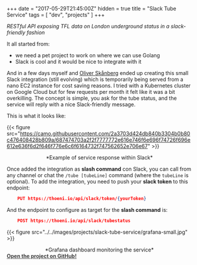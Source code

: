 +++
date = "2017-05-29T21:45:00Z"
hidden = true
title = "Slack Tube Service"
tags = [ "dev", "projects" ]
+++

*RESTful API exposing TFL data on London underground status in a slack-friendly fashion*

It all started from:

- we need a pet project to work on where we can use Golang
- Slack is cool and it would be nice to integrate with it

And in a few days myself and [Oliver Skånberg](https://twitter.com/oskanberg) ended up creating this small Slack integration (still evolving) which is temporarily being served from a nano EC2 instance for cost saving reasons. I tried with a Kubernetes cluster on Google Cloud but for few requests per month it felt like it was a bit overkilling.
The concept is simple, you ask for the tube status, and the service will reply with a nice Slack-friendly message.

This is what it looks like:

{{< figure src="https://camo.githubusercontent.com/2a3703d424db840b3304b0b80c476408428b809a/687474703a2f2f7777772e616e746f6e696f74726f696e612e636f6d2f646f776e6c6f6164732f747562652e706e67" >}}
<center>*Example of service response within Slack*</center>

Once added the integration as **slash command** con Slack, you can call from any channel or chat the `/tube [tubeLine]` command (where the `tubeLine` is optional).
To add the integration, you need to push your **slack token** to this endpoint:
```json
    PUT https://thoeni.io/api/slack/token/{yourToken}
```

And the endpoint to configure as target for the **slash command** is:
```json
    POST https://thoeni.io/api/slack/tubestatus
```

{{< figure src="../../images/projects/slack-tube-service/grafana-small.jpg" >}}
<center>*Grafana dashboard monitoring the service*</center>

<a href="https://github.com/thoeni/slack-tube-service" title="Slack Tube Service Github" style="color: #404040;">
  <span class="fa-stack fa-lg">
    <i class="fa fa-circle fa-stack-2x"></i>
    <i class="fa fa-github fa-stack-1x fa-inverse"></i>
  </span>
  <b>Open the project on GitHub!</b>
</a>
